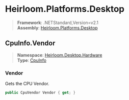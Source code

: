 # Heirloom.Platforms.Desktop

> **Framework**: .NETStandard,Version=v2.1  
> **Assembly**: [Heirloom.Platforms.Desktop][0]  

## CpuInfo.Vendor

> **Namespace**: [Heirloom.Desktop.Hardware][0]  
> **Type**: [CpuInfo][1]  

### Vendor

Gets the CPU Vendor.

```cs
public CpuVendor Vendor { get; }
```

[0]: ../../../Heirloom.Platforms.Desktop.md
[1]: ../CpuInfo.md
